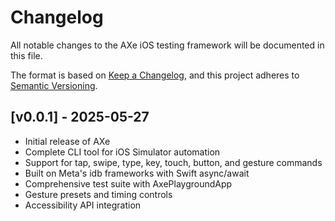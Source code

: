 # Changelog

All notable changes to the AXe iOS testing framework will be documented in this file.

The format is based on [Keep a Changelog](https://keepachangelog.com/en/1.0.0/),
and this project adheres to [Semantic Versioning](https://semver.org/spec/v2.0.0.html).

## [v0.0.1] - 2025-05-27
- Initial release of AXe
- Complete CLI tool for iOS Simulator automation
- Support for tap, swipe, type, key, touch, button, and gesture commands
- Built on Meta's idb frameworks with Swift async/await
- Comprehensive test suite with AxePlaygroundApp
- Gesture presets and timing controls
- Accessibility API integration
